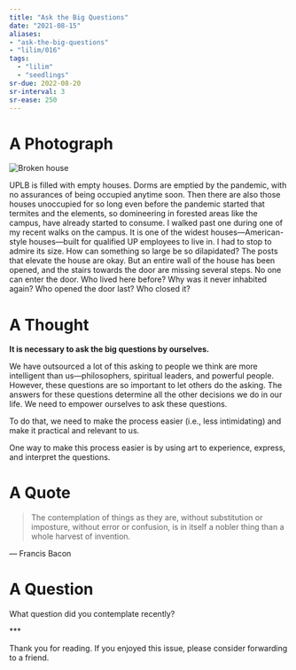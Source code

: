 ```yaml
---
title: "Ask the Big Questions"
date: "2021-08-15"
aliases:
- "ask-the-big-questions"
- "lilim/016"
tags:
  - "lilim"
  - "seedlings"
sr-due: 2022-08-20
sr-interval: 3
sr-ease: 250
---
```

# A Photograph

![Broken house](essays/images/Broken-house.jpg)

UPLB is filled with empty houses. Dorms are emptied by the pandemic, with no assurances of being occupied anytime soon. Then there are also those houses unoccupied for so long even before the pandemic started that termites and the elements, so domineering in forested areas like the campus, have already started to consume. I walked past one during one of my recent walks on the campus. It is one of the widest houses—American-style houses—built for qualified UP employees to live in. I had to stop to admire its size. How can something so large be so dilapidated? The posts that elevate the house are okay. But an entire wall of the house has been opened, and the stairs towards the door are missing several steps. No one can enter the door. Who lived here before? Why was it never inhabited again? Who opened the door last? Who closed it?

# A Thought

**It is necessary to ask the big questions by ourselves.**

We have outsourced a lot of this asking to people we think are more intelligent than us—philosophers, spiritual leaders, and powerful people. However, these questions are so important to let others do the asking. The answers for these questions determine all the other decisions we do in our life. We need to empower ourselves to ask these questions.

To do that, we need to make the process easier (i.e., less intimidating) and make it practical and relevant to us.

One way to make this process easier is by using art to experience, express, and interpret the questions.

# A Quote

> The contemplation of things as they are, without substitution or imposture, without error or confusion, is in itself a nobler thing than a whole harvest of invention.

— Francis Bacon

# A Question

What question did you contemplate recently?

\***


Thank you for reading. If you enjoyed this issue, please consider forwarding to a friend.
